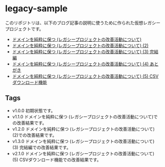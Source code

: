 # legacy-sample

このリポジトリは、以下のブログ記事の説明に使うために作られた仮想レガシープロジェクトです。

 * [ドメインを純粋に保つ (レガシープロジェクトの改善活動について)](https://blog.starbug1.com/archives/2362)
 * [ドメインを純粋に保つ (レガシープロジェクトの改善活動について) (2)](https://blog.starbug1.com/archives/2409)
 * [ドメインを純粋に保つ (レガシープロジェクトの改善活動について) (3) 完結編](https://blog.starbug1.com/archives/2426)
 * [ドメインを純粋に保つ (レガシープロジェクトの改善活動について) (4) あとがき](https://blog.starbug1.com/archives/2450)
 * [ドメインを純粋に保つ (レガシープロジェクトの改善活動について) (5) CSVダウンロード機能](https://blog.starbug1.com/archives/2492)

## Tags

 * v1.0.0 初期状態です。
 * v1.1.0 ドメインを純粋に保つ (レガシープロジェクトの改善活動について)での改善結果です。
 * v1.2.0 ドメインを純粋に保つ (レガシープロジェクトの改善活動について) (2)での改善結果です。
 * v1.3.0 ドメインを純粋に保つ (レガシープロジェクトの改善活動について) (3) 完結編での改善結果です。
 * v2.1.0 ドメインを純粋に保つ (レガシープロジェクトの改善活動について) (5) CSVダウンロード機能での改善結果です。
